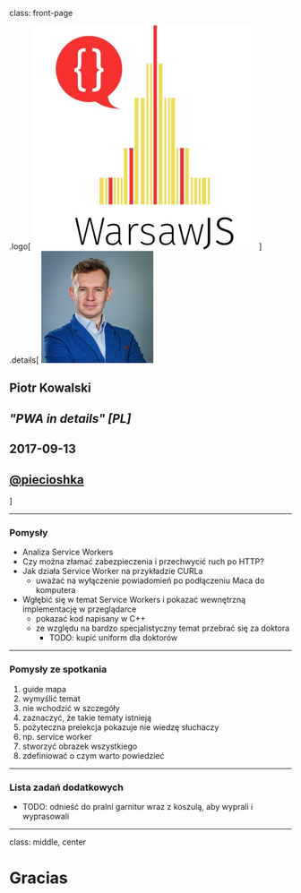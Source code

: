 class: front-page

.logo[
![](./images/warsawjs/logo-white-400x400.jpg)
]
.details[
![](images/piotr-kowalski.jpg)
## Piotr Kowalski
## <em>"PWA in details" [PL]</em>
## 2017-09-13
## <a href="http://twitter.com/piecioshka">@piecioshka</a>
]

---

### Pomysły

* Analiza Service Workers
* Czy można złamać zabezpieczenia i przechwycić ruch po HTTP?
* Jak działa Service Worker na przykładzie CURLa
    - uważać na wyłączenie powiadomień po podłączeniu Maca do komputera
* Wgłębić się w temat Service Workers i pokazać wewnętrzną implementację w 
    przeglądarce
    - pokazać kod napisany w C++
    - ze względu na bardzo specjalistyczny temat przebrać się za doktora
        - TODO: kupić uniform dla doktorów

---

### Pomysły ze spotkania

1. guide mapa
2. wymyślić temat
3. nie wchodzić w szczegóły
4. zaznaczyć, że takie tematy istnieją
5. pożyteczna prelekcja pokazuje nie wiedzę słuchaczy
6. np. service worker
7. stworzyć obrazek wszystkiego
8. zdefiniować o czym warto powiedzieć

---

### Lista zadań dodatkowych

- TODO: odnieść do pralni garnitur wraz z koszulą, aby wyprali i wyprasowali

---

class: middle, center

# Gracias

